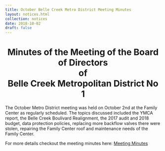 ```yaml
---
title: October Belle Creek Metro District Meeting Minutes
layout: notices.html
collection: notices
date: 2018-10-02
draft: false
---
```


<div style="text-align: center;">
<h1>Minutes of the Meeting of the Board of Directors<br>of<br>Belle Creek Metropolitan District No 1</h1>
</div>

The October Metro District meeting was held on October 2nd at the Family Center as regularly scheduled. The topics discussed included the YMCA report, the Belle Creek Boulivard Realignment, the 2017 audit and 2018 budget, data protection policies, replacing more backflow valves there were stolen, repairing the Family Center roof and maintenance needs of the Family Center.

For more details checkout the meeting minutes here: <a href="/notices/2018-10-02-Minutes.pdf" target="meeting-minutes">Meeting Minutes</a>
